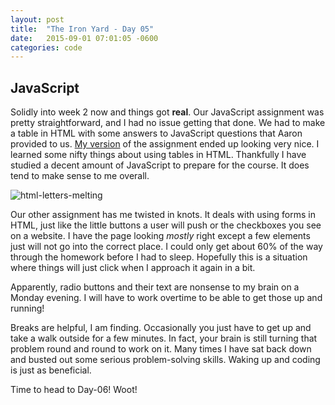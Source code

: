 ```yaml
---
layout: post
title:  "The Iron Yard - Day 05"
date:   2015-09-01 07:01:05 -0600
categories: code
---
```


## JavaScript

Solidly into week 2 now and things got **real**. Our JavaScript assignment was pretty straightforward, and I had no issue getting that done. We had to make a table in HTML with some answers to JavaScript questions that Aaron provided to us. [My version](http://www.drumsensei.com/warehouse/homework/js-variables/index.html) of the assignment ended up looking very nice. I learned some nifty things about using tables in HTML. Thankfully I have studied a decent amount of JavaScript to prepare for the course. It does tend to make sense to me overall.

![html-letters-melting](http://res.cloudinary.com/drumsensei/image/upload/v1515222300/2015-09-01_1_gnofkn.png)

Our other assignment has me twisted in knots. It deals with using forms in HTML, just like the little buttons a user will push or the checkboxes you see on a website. I have the page looking _mostly_ right except a few elements just will not go into the correct place. I could only get about 60% of the way through the homework before I had to sleep. Hopefully this is a situation where things will just click when I approach it again in a bit.

Apparently, radio buttons and their text are nonsense to my brain on a Monday evening. I will have to work overtime to be able to get those up and running!

Breaks are helpful, I am finding. Occasionally you just have to get up and take a walk outside for a few minutes. In fact, your brain is still turning that problem round and round to work on it. Many times I have sat back down and busted out some serious problem-solving skills. Waking up and coding is just as beneficial.

Time to head to Day-06! Woot!

